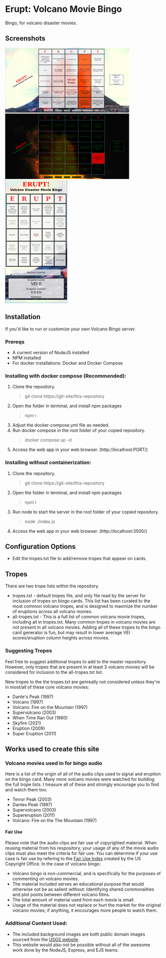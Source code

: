 # Erupt: Volcano Movie Bingo
Bingo, for volcano disaster movies.

## Screenshots

<img src="screenshots/light-mode.png" alt="Light Mode Screen Shoot" width="400"/>

<img src="screenshots/dark-mode.png" alt="Dark mode screen shot" width="400"/>

<img src="screenshots/mobile.png" alt="Mobile browser screen shot" width="200"/>

## Installation

If you'd like to run or customize your own Volcano Bingo server.

### Prereqs
- A current version of NodeJS installed
- NPM installed
- For docker installations: Docker and Docker Compose


### Installing with docker compose (Recommended):
1. Clone the repository.
    > git clone https://git-site/this-repository
2. Open the folder in terminal, and install npm packages
    > npm i
3. Adjust the docker-compose.yml file as needed.
4. Run docker compose in the root folder of your copied repository.
    > docker compose up -d
5. Access the web app in your web browser. (http://localhost:PORT/)

### Installing without containerization:
1. Clone the repository.
    > git clone https://git-site/this-repository
2. Open the folder in terminal, and install npm packages
    > npm i
3. Run node to start the server in the root folder of your copied repository.
    > node ./index.js
4. Access the web app in your web browser. (http://localhost:3500/)

## Configuration Options
- Edit the tropes.txt file to add/remove tropes that appear on cards.

## Tropes
There are two trope lists within the repository.
- tropes.txt - default tropes file, and only file read by the server for inclusion of tropes on bingo cards. This list has been curated to the most common volcano tropes, and is designed to maxmize the number of eruptions across all volcano movies.
- all-tropes.txt - This is a full list of common volcano movie tropes, including all in tropes.txt. Many common tropes in volcano movies are not present in all volcano movies. Adding all of these tropes to the bingo card generator is fun, but may result in lower average VEI scores/eruption column heights across movies.

### Suggesting Tropes
Feel free to suggest additional tropes to add to the master repository. However, only tropes that are present in at least 3 volcano movies will be considered for inclusion to the all-tropes.txt list. 

New tropes to the the tropes.txt are genreally not considered unless they're in most/all of these core volcano movies:
- Dante's Peak (1997)
- Volcano (1997)
- Volcano: Fire on the Mountain (1997)
- Supervolcano (2003)
- When Time Ran Out (1980)
- Skyfire (2021)
- Eruption (2009)
- Super Eruption (2011)

## Works used to create this site

### Volcano movies used in for bingo audio
Here is a list of the origin of all of the audio clips used to signal and eruption on the bingo card. Many more volcano movies were watched for building the full trope lists. I treasure all of these and strongly encourage you to find and watch them too:
- Terror Peak (2003)
- Dantes Peak (1997)
- Supervolcano (2003)
- Supereruption (2011)
- Volcano: Fire on the The Mountain (1997)

#### Fair Use
Please note that the audio clips are fair use of copyrighted material. When reusing material from his respository, your usage of any of the movie audio clips must also meet the criteria for fair use. You can determine if your use case is fair use by refering to the [Fair Use Index](https://www.copyright.gov/fair-use/index.html) created by the US Copyright Office. In the case of volcano bingo:

* Volcano bingo is non-commercial, and is specifically for the purposes of commenting on volcano movies.
* The material included serves an educational purpose that would otherwise not be as salient without: Identifying shared commonalities and plot points between different volcano films.
* The total amount of material used from each movie is small.
* Usage of the material does not replace or hurt the market for the original volcano movies; if anything, it encourages more people to watch them.

### Additional Content Used:
- The included background images are both public domain images sourced from the [USGS website](https://usgs.gov).
- This website would also not be possible without all of the awesome work done by the NodeJS, Express, and EJS teams.